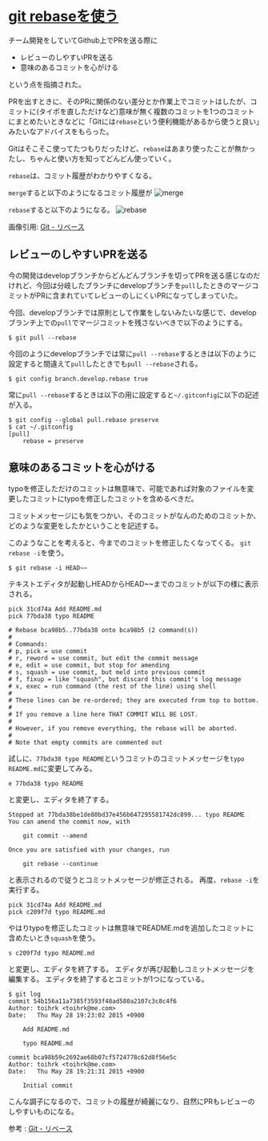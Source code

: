# [git rebaseを使う](/2015/05/26/using-git-rebase.html)

チーム開発をしていてGithub上でPRを送る際に

- レビューのしやすいPRを送る
- 意味のあるコミットを心がける

という点を指摘された。

PRを出すときに、そのPRに関係のない差分とか作業上でコミットはしたが、コミットに(タイポを直しただけなど)意味が無く複数のコミットを1つのコミットにまとめたいときなどに「Gitには`rebase`という便利機能があるから使うと良い」みたいなアドバイスをもらった。

Gitはそこそこ使ってたつもりだったけど、`rebase`はあまり使ったことが無かったし、ちゃんと使い方を知ってどんどん使っていく。

`rebase`は、コミット履歴がわかりやすくなる。

`merge`すると以下のようになるコミット履歴が
![merge](https://git-scm.com/figures/18333fig0328-tn.png)

`rebase`すると以下のようになる。
![rebase](https://git-scm.com/figures/18333fig0329-tn.png)


画像引用: [Git - リベース](https://git-scm.com/book/ja/v1/Git-%E3%81%AE%E3%83%96%E3%83%A9%E3%83%B3%E3%83%81%E6%A9%9F%E8%83%BD-%E3%83%AA%E3%83%99%E3%83%BC%E3%82%B9)

## レビューのしやすいPRを送る

今の開発はdevelopブランチからどんどんブランチを切ってPRを送る感じなのだけれど、今回は分岐したブランチにdevelopブランチを`pull`したときのマージコミットがPRに含まれていてレビューのしにくいPRになってしまっていた。

今回、developブランチでは原則として作業をしないみたいな感じで、developブランチ上での`pull`でマージコミットを残さないべきで以下のようにする。

```
$ git pull --rebase
```

今回のようにdevelopブランチでは常に`pull --rebase`するときは以下のように設定すると間違えて`pull`したときでも`pull --rebase`される。

```
$ git config branch.develop.rebase true
```

常に`pull --rebase`するときは以下の用に設定すると`~/.gitconfig`に以下の記述が入る。

```
$ git config --global pull.rebase preserve
$ cat ~/.gitconfig
[pull]
	rebase = preserve
```


## 意味のあるコミットを心がける

typoを修正しただけのコミットは無意味で、可能であれば対象のファイルを変更したコミットにtypoを修正したコミットを含めるべきだ。

コミットメッセージにも気をつかい、そのコミットがなんのためのコミットか、どのような変更をしたかということを記述する。

このようなことを考えると、今までのコミットを修正したくなってくる。
`git rebase -i`を使う。

```
$ git rebase -i HEAD~~
```

テキストエディタが起動しHEADからHEAD~~までのコミットが以下の様に表示される。

```
pick 31cd74a Add README.md
pick 77bda38 typo README

# Rebase bca98b5..77bda38 onto bca98b5 (2 command(s))
#
# Commands:
# p, pick = use commit
# r, reword = use commit, but edit the commit message
# e, edit = use commit, but stop for amending
# s, squash = use commit, but meld into previous commit
# f, fixup = like "squash", but discard this commit's log message
# x, exec = run command (the rest of the line) using shell
#
# These lines can be re-ordered; they are executed from top to bottom.
#
# If you remove a line here THAT COMMIT WILL BE LOST.
#
# However, if you remove everything, the rebase will be aborted.
#
# Note that empty commits are commented out
```

試しに、`77bda38 typo README`というコミットのコミットメッセージを`typo README.md`に変更してみる。

```
e 77bda38 typo README
```
と変更し、エディタを終了する。

```
Stopped at 77bda38be1de80bd37e456b647295581742dc899... typo README
You can amend the commit now, with

	git commit --amend

Once you are satisfied with your changes, run

	git rebase --continue
```

と表示されるので従うとコミットメッセージが修正される。
再度、`rebase -i`を実行する。

```
pick 31cd74a Add README.md
pick c209f7d typo README.md
```
やはりtypoを修正したコミットは無意味でREADME.mdを追加したコミットに含めたいとき`squash`を使う。

```
s c209f7d typo README.md
```
と変更し、エディタを終了する。
エディタが再び起動しコミットメッセージを編集する。
エディタを終了するとコミットが1つになっている。

```
$ git log
commit 54b156a11a7385f3593f48ad580a2107c3c8c4f6
Author: toihrk <toihrk@me.com>
Date:   Thu May 28 19:23:02 2015 +0900

    Add README.md

    typo README.md

commit bca98b59c2692ae68b07cf5724778c62d8f56e5c
Author: toihrk <toihrk@me.com>
Date:   Thu May 28 19:21:31 2015 +0900

    Initial commit
```

こんな調子になるので、コミットの履歴が綺麗になり、自然にPRもレビューのしやすいものになる。


参考 : [Git - リベース](https://git-scm.com/book/ja/v1/Git-%E3%81%AE%E3%83%96%E3%83%A9%E3%83%B3%E3%83%81%E6%A9%9F%E8%83%BD-%E3%83%AA%E3%83%99%E3%83%BC%E3%82%B9)
